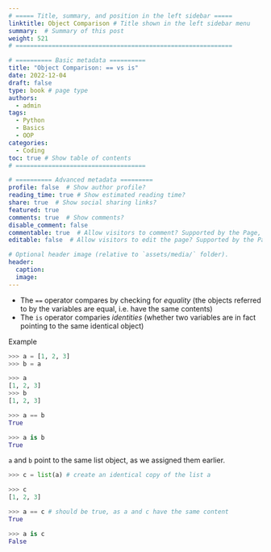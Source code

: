 ```yaml
---
# ===== Title, summary, and position in the left sidebar =====
linktitle: Object Comparison # Title shown in the left sidebar menu
summary:  # Summary of this post
weight: 521
# ============================================================

# ========== Basic metadata ==========
title: "Object Comparison: == vs is"
date: 2022-12-04
draft: false
type: book # page type
authors:
  - admin
tags:
  - Python
  - Basics
  - OOP
categories:
  - Coding
toc: true # Show table of contents
# ====================================

# ========== Advanced metadata =========
profile: false  # Show author profile?
reading_time: true # Show estimated reading time?
share: true  # Show social sharing links?
featured: true
comments: true  # Show comments?
disable_comment: false
commentable: true  # Allow visitors to comment? Supported by the Page, Post, and Book content types.
editable: false  # Allow visitors to edit the page? Supported by the Page, Post, and Book content types.

# Optional header image (relative to `assets/media/` folder).
header:
  caption: 
  image:  
---
```


- The `==` operator compares by checking for *equality* (the objects referred to by the variables are equal, i.e. have the same contents)
- The `is` operator comparies *identities* (whether two variables are in fact pointing to the same identical object)

Example

```python
>>> a = [1, 2, 3] 
>>> b = a
```

```python
>>> a
[1, 2, 3] 
>>> b
[1, 2, 3]
```

```python
>>> a == b 
True
```

```python
>>> a is b 
True
```

`a` and `b` point to the same list object, as we assigned them earlier.

```python
>>> c = list(a) # create an identical copy of the list a
```

```python
>>> c
[1, 2, 3]
```

```python
>>> a == c # should be true, as a and c have the same content
True
```

```python
>>> a is c 
False
```

